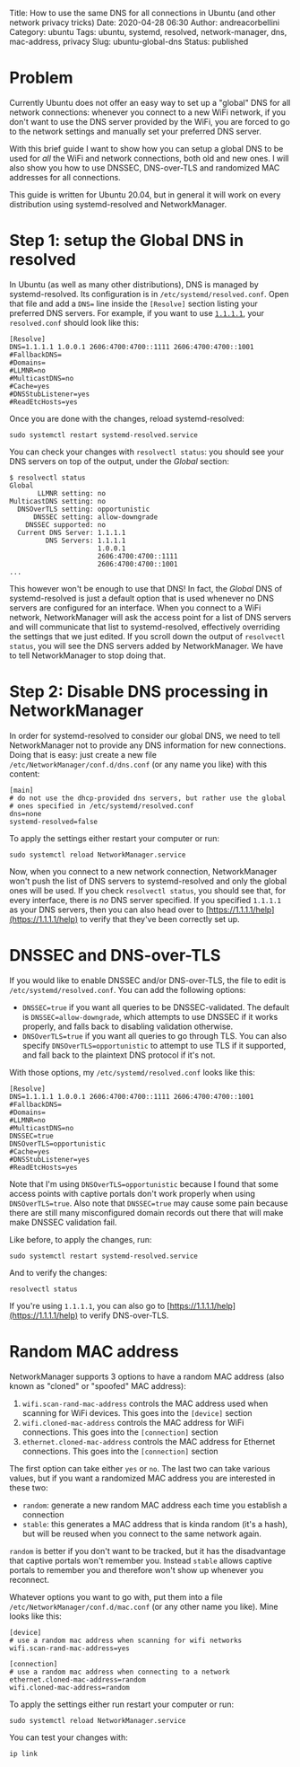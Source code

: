 Title: How to use the same DNS for all connections in Ubuntu (and other network privacy tricks)
Date: 2020-04-28 06:30
Author: andreacorbellini
Category: ubuntu
Tags: ubuntu, systemd, resolved, network-manager, dns, mac-address, privacy
Slug: ubuntu-global-dns
Status: published

# Problem

Currently Ubuntu does not offer an easy way to set up a "global" DNS for all network connections: whenever you connect to a new WiFi network, if you don't want to use the DNS server provided by the WiFi, you are forced to go to the network settings and manually set your preferred DNS server.

With this brief guide I want to show how you can setup a global DNS to be used for _all_ the WiFi and network connections, both old and new ones. I will also show you how to use DNSSEC, DNS-over-TLS and randomized MAC addresses for all connections.

This guide is written for Ubuntu 20.04, but in general it will work on every distribution using systemd-resolved and NetworkManager.

# Step 1: setup the Global DNS in resolved

In Ubuntu (as well as many other distributions), DNS is managed by systemd-resolved. Its configuration is in `/etc/systemd/resolved.conf`. Open that file and add a `DNS=` line inside the `[Resolve]` section listing your preferred DNS servers. For example, if you want to use [`1.1.1.1`](https://1.1.1.1/), your `resolved.conf` should look like this:

    [Resolve]
    DNS=1.1.1.1 1.0.0.1 2606:4700:4700::1111 2606:4700:4700::1001
    #FallbackDNS=
    #Domains=
    #LLMNR=no
    #MulticastDNS=no
    #Cache=yes
    #DNSStubListener=yes
    #ReadEtcHosts=yes

Once you are done with the changes, reload systemd-resolved:

    sudo systemctl restart systemd-resolved.service

You can check your changes with `resolvectl status`: you should see your DNS servers on top of the output, under the _Global_ section:

    $ resolvectl status
    Global
           LLMNR setting: no
    MulticastDNS setting: no
      DNSOverTLS setting: opportunistic
          DNSSEC setting: allow-downgrade
        DNSSEC supported: no
      Current DNS Server: 1.1.1.1
             DNS Servers: 1.1.1.1
                          1.0.0.1
                          2606:4700:4700::1111
                          2606:4700:4700::1001
    ...

This however won't be enough to use that DNS! In fact, the _Global_ DNS of systemd-resolved is just a default option that is used whenever no DNS servers are configured for an interface. When you connect to a WiFi network, NetworkManager will ask the access point for a list of DNS servers and will communicate that list to systemd-resolved, effectively overriding the settings that we just edited. If you scroll down the output of `resolvectl status`, you will see the DNS servers added by NetworkManager. We have to tell NetworkManager to stop doing that.

# Step 2: Disable DNS processing in NetworkManager

In order for systemd-resolved to consider our global DNS, we need to tell NetworkManager not to provide any DNS information for new connections. Doing that is easy: just create a new file `/etc/NetworkManager/conf.d/dns.conf` (or any name you like) with this content:

    [main]
    # do not use the dhcp-provided dns servers, but rather use the global
    # ones specified in /etc/systemd/resolved.conf
    dns=none
    systemd-resolved=false

To apply the settings either restart your computer or run:

    sudo systemctl reload NetworkManager.service

Now, when you connect to a new network connection, NetworkManager won't push the list of DNS servers to systemd-resolved and only the global ones will be used. If you check `resolvectl status`, you should see that, for every interface, there is _no_ DNS server specified. If you specified `1.1.1.1` as your DNS servers, then you can also head over to [https://1.1.1.1/help](https://1.1.1.1/help) to verify that they've been correctly set up.

# DNSSEC and DNS-over-TLS

If you would like to enable DNSSEC and/or DNS-over-TLS, the file to edit is `/etc/systemd/resolved.conf`. You can add the following options:

* `DNSSEC=true` if you want all queries to be DNSSEC-validated. The default is `DNSSEC=allow-downgrade`, which attempts to use DNSSEC if it works properly, and falls back to disabling validation otherwise.
* `DNSOverTLS=true` if you want all queries to go through TLS. You can also specify `DNSOverTLS=opportunistic` to attempt to use TLS if it supported, and fall back to the plaintext DNS protocol if it's not.

With those options, my `/etc/systemd/resolved.conf` looks like this:

    [Resolve]
    DNS=1.1.1.1 1.0.0.1 2606:4700:4700::1111 2606:4700:4700::1001
    #FallbackDNS=
    #Domains=
    #LLMNR=no
    #MulticastDNS=no
    DNSSEC=true
    DNSOverTLS=opportunistic
    #Cache=yes
    #DNSStubListener=yes
    #ReadEtcHosts=yes

Note that I'm using `DNSOverTLS=opportunistic` because I found that some access points with captive portals don't work properly when using `DNSOverTLS=true`. Also note that `DNSSEC=true` may cause some pain because there are still many misconfigured domain records out there that will make make DNSSEC validation fail.

Like before, to apply the changes, run:

    sudo systemctl restart systemd-resolved.service

And to verify the changes:

    resolvectl status

If you're using `1.1.1.1`, you can also go to [https://1.1.1.1/help](https://1.1.1.1/help) to verify DNS-over-TLS.

# Random MAC address

NetworkManager supports 3 options to have a random MAC address (also known as "cloned" or "spoofed" MAC address):

1. `wifi.scan-rand-mac-address` controls the MAC address used when scanning for WiFi devices. This goes into the `[device]` section
1. `wifi.cloned-mac-address` controls the MAC address for WiFi connections. This goes into the `[connection]` section
1. `ethernet.cloned-mac-address` controls the MAC address for Ethernet connections. This goes into the `[connection]` section

The first option can take either `yes` or `no`. The last two can take various values, but if you want a randomized MAC address you are interested in these two:

* `random`: generate a new random MAC address each time you establish a connection
* `stable`: this generates a MAC address that is kinda random (it's a hash), but will be reused when you connect to the same network again.

`random` is better if you don't want to be tracked, but it has the disadvantage that captive portals won't remember you. Instead `stable` allows captive portals to remember you and therefore won't show up whenever you reconnect.

Whatever options you want to go with, put them into a file `/etc/NetworkManager/conf.d/mac.conf` (or any other name you like). Mine looks like this:

    [device]
    # use a random mac address when scanning for wifi networks
    wifi.scan-rand-mac-address=yes

    [connection]
    # use a random mac address when connecting to a network
    ethernet.cloned-mac-address=random
    wifi.cloned-mac-address=random

To apply the settings either run restart your computer or run:

    sudo systemctl reload NetworkManager.service

You can test your changes with:

    ip link
